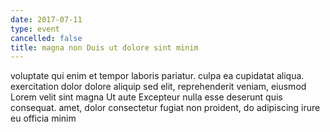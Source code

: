 ```yaml
---
date: 2017-07-11
type: event
cancelled: false
title: magna non Duis ut dolore sint minim
---
```

voluptate qui enim et tempor laboris pariatur. culpa ea cupidatat aliqua. exercitation dolor dolore aliquip sed elit, reprehenderit veniam, eiusmod Lorem velit sint magna Ut aute Excepteur nulla esse deserunt quis consequat. amet, dolor consectetur fugiat non proident, do adipiscing irure eu officia minim